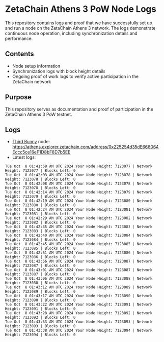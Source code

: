 # ZetaChain Athens 3 PoW Node Logs
This repository contains logs and proof that we have successfully set up and run a node on the ZetaChain Athens 3 network. The logs demonstrate continuous node operation, including synchronization details and performance.

## Contents
- Node setup information
- Synchronization logs with block height details
- Ongoing proof of work logs to verify active participation in the ZetaChain network

## Purpose
This repository serves as documentation and proof of participation in the ZetaChain Athens 3 PoW testnet.

## Logs

- [Third Bunny](https://thirdbunny.xyz/) node: https://athens.explorer.zetachain.com/address/0x225254d35dE666064Eccc5ce16eF1D8bF8D7b5EE
- Latest logs:
```
Tue Oct  8 01:41:58 AM UTC 2024 Your Node Height: 7123077 | Network Height: 7123077 | Blocks Left: 0
Tue Oct  8 01:42:03 AM UTC 2024 Your Node Height: 7123078 | Network Height: 7123078 | Blocks Left: 0
Tue Oct  8 01:42:08 AM UTC 2024 Your Node Height: 7123078 | Network Height: 7123078 | Blocks Left: 0
Tue Oct  8 01:42:14 AM UTC 2024 Your Node Height: 7123079 | Network Height: 7123079 | Blocks Left: 0
Tue Oct  8 01:42:19 AM UTC 2024 Your Node Height: 7123080 | Network Height: 7123080 | Blocks Left: 0
Tue Oct  8 01:42:24 AM UTC 2024 Your Node Height: 7123081 | Network Height: 7123081 | Blocks Left: 0
Tue Oct  8 01:42:29 AM UTC 2024 Your Node Height: 7123082 | Network Height: 7123082 | Blocks Left: 0
Tue Oct  8 01:42:35 AM UTC 2024 Your Node Height: 7123083 | Network Height: 7123083 | Blocks Left: 0
Tue Oct  8 01:42:40 AM UTC 2024 Your Node Height: 7123084 | Network Height: 7123084 | Blocks Left: 0
Tue Oct  8 01:42:45 AM UTC 2024 Your Node Height: 7123085 | Network Height: 7123085 | Blocks Left: 0
Tue Oct  8 01:42:51 AM UTC 2024 Your Node Height: 7123086 | Network Height: 7123086 | Blocks Left: 0
Tue Oct  8 01:42:56 AM UTC 2024 Your Node Height: 7123087 | Network Height: 7123087 | Blocks Left: 0
Tue Oct  8 01:43:01 AM UTC 2024 Your Node Height: 7123087 | Network Height: 7123087 | Blocks Left: 0
Tue Oct  8 01:43:06 AM UTC 2024 Your Node Height: 7123088 | Network Height: 7123088 | Blocks Left: 0
Tue Oct  8 01:43:12 AM UTC 2024 Your Node Height: 7123089 | Network Height: 7123089 | Blocks Left: 0
Tue Oct  8 01:43:17 AM UTC 2024 Your Node Height: 7123090 | Network Height: 7123090 | Blocks Left: 0
Tue Oct  8 01:43:22 AM UTC 2024 Your Node Height: 7123091 | Network Height: 7123091 | Blocks Left: 0
Tue Oct  8 01:43:28 AM UTC 2024 Your Node Height: 7123092 | Network Height: 7123092 | Blocks Left: 0
Tue Oct  8 01:43:33 AM UTC 2024 Your Node Height: 7123093 | Network Height: 7123093 | Blocks Left: 0
Tue Oct  8 01:43:38 AM UTC 2024 Your Node Height: 7123094 | Network Height: 7123094 | Blocks Left: 0
```
